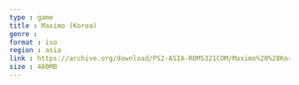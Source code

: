 ```yaml
---
type : game
title : Maximo (Korea)
genre : 
format : iso
region : asia
link : https://archive.org/download/PS2-ASIA-ROMS321COM/Maximo%20%28Korea%29.7z
size : 480MB
---
```

